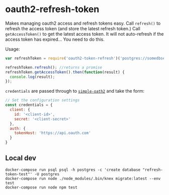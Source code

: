 oauth2-refresh-token
=============

Makes managing oauth2 access and refresh tokens easy.  Call `refresh()` to refresh the access token (and store the latest refresh token.)
Call `getAccessToken()` to get the latest access token.  It will not auto-refresh if the access token has expired... You need to do this.

Usage:
```javascript
var refreshToken = require('oauth2-token-refresh')('postgres://somedbserver/somedb', credentials, 'initial refresh token');

refreshToken.refresh(); //returns a promise
refreshToken.getAccessToken().then(function(result) {
  console.log(result);
});
```
`credentials` are passed through to  [`simple-oath2`](https://github.com/lelylan/simple-oauth2) and take the form:

```javascript
// Set the configuration settings
const credentials = {
  client: {
    id: '<client-id>',
    secret: '<client-secret>'
  },
  auth: {
    tokenHost: 'https://api.oauth.com'
  }
}
```

## Local dev
```
docker-compose run psql psql -h postgres -c 'create database "refresh-token-test"' -U postgres
docker-compose run node ./node_modules/.bin/knex migrate:latest --env test
docker-compose run node npm test
```
